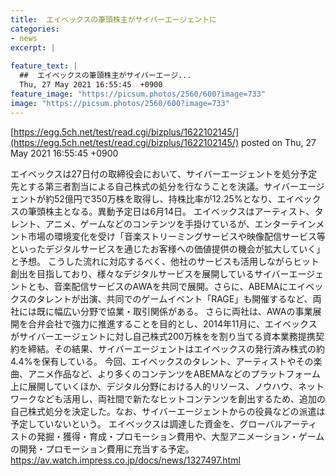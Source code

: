 ```yaml
---
title:  エイベックスの筆頭株主がサイバーエージェントに  
categories:
- news
excerpt: |
  
feature_text: |
  ##  エイベックスの筆頭株主がサイバーエージ...
  Thu, 27 May 2021 16:55:45  +0900
feature_image: "https://picsum.photos/2560/600?image=733"
image: "https://picsum.photos/2560/600?image=733"
---
```


[https://egg.5ch.net/test/read.cgi/bizplus/1622102145/](https://egg.5ch.net/test/read.cgi/bizplus/1622102145/)
posted on Thu, 27 May 2021 16:55:45  +0900

<!--more-->

エイベックスは27日付の取締役会において、サイバーエージェントを処分予定先とする第三者割当による自己株式の処分を行なうことを決議。サイバーエージェントが約52億円で350万株を取得し、持株比率が12.25%となり、エイベックスの筆頭株主となる。異動予定日は6月14日。 エイベックスはアーティスト、タレント、アニメ、ゲームなどのコンテンツを手掛けているが、エンターテインメント市場の環境変化を受け「音楽ストリーミングサービスや映像配信サービス等といったデジタルサービスを通じたお客様への価値提供の機会が拡大していく」と予想。 こうした流れに対応するべく、他社のサービスも活用しながらヒット創出を目指しており、様々なデジタルサービスを展開しているサイバーエージェントとも、音楽配信サービスのAWAを共同で展開。さらに、ABEMAにエイベックスのタレントが出演、共同でのゲームイベント「RAGE」も開催するなど、両社には既に幅広い分野で協業・取引関係がある。 さらに両社は、AWAの事業展開を合弁会社で強力に推進することを目的とし、2014年11月に、エイベックスがサイバーエージェントに対し自己株式200万株をを割り当てる資本業務提携契約を締結。その結果、サイバーエージェントはエイベックスの発行済み株式の約4.4%を保有している。 今回、エイベックスのタレント、アーティストやその楽曲、アニメ作品など、より多くのコンテンツをABEMAなどのプラットフォーム上に展開していくほか、デジタル分野における人的リソース、ノウハウ、ネットワークなども活用し、両社間で新たなヒットコンテンツを創出するため、追加の自己株式処分を決定した。なお、サイバーエージェントからの役員などの派遣は予定していないという。 エイベックスは調達した資金を、グローバルアーティストの発掘・獲得・育成・プロモーション費用や、大型アニメーション・ゲームの開発・プロモーション費用に充当する予定。 https://av.watch.impress.co.jp/docs/news/1327497.html
